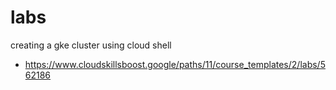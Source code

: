# labs  

creating a gke cluster using cloud shell  
- https://www.cloudskillsboost.google/paths/11/course_templates/2/labs/562186

